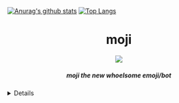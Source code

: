 [![Anurag's github stats](https://github-readme-stats.vercel.app/api?username=yumm-b612&theme=onedark&show_icons=true)](https://github.com/anuraghazra/github-readme-stats) [![Top Langs](https://github-readme-stats.vercel.app/api/top-langs/?username=yumm-b612&layout=compact&theme=onedark)](https://github.com/anuraghazra/github-readme-stats)

<div align="center">
<h1>moji</h1>
<img src="https://user-images.githubusercontent.com/75433579/110415389-c5942180-805f-11eb-8488-5aa3eaa5761c.png"/>
<h5>moji the new whoelsome emoji/bot</h5>
</div>

<details>

 
```text
developer: yumyumyumyum#6512

```

</details>
 

